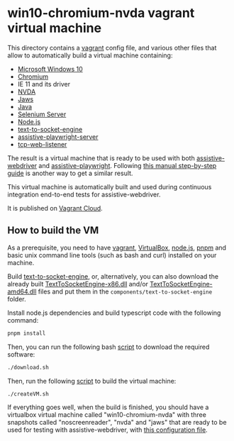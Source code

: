# win10-chromium-nvda vagrant virtual machine

This directory contains a [vagrant](https://vagrantup.com) config file, and various other files that allow to automatically build a virtual machine containing:

- [Microsoft Windows 10](https://developer.microsoft.com/en-us/microsoft-edge/tools/vms/)
- [Chromium](https://www.chromium.org/)
- IE 11 and its driver
- [NVDA](https://www.nvaccess.org/)
- [Jaws](https://www.freedomscientific.com/products/software/jaws/)
- [Java](https://www.java.com)
- [Selenium Server](https://www.selenium.dev/downloads/)
- [Node.js](https://nodejs.org)
- [text-to-socket-engine](../../components/text-to-socket-engine)
- [assistive-playwright-server](../../components/assistive-playwright-server)
- [tcp-web-listener](../../components/tcp-web-listener)

The result is a virtual machine that is ready to be used with both [assistive-webdriver](../../components/assistive-webdriver) and [assistive-playwright](../../components/assistive-playwright-client). Following [this manual step-by-step guide](../../doc/vm-guide/README.md) is another way to get a similar result.

This virtual machine is automatically built and used during continuous integration end-to-end tests for assistive-webdriver.

It is published on [Vagrant Cloud](https://app.vagrantup.com/assistive-webdriver/boxes/win10-chromium-nvda).

## How to build the VM

As a prerequisite, you need to have [vagrant](https://vagrantup.com), [VirtualBox](https://www.virtualbox.org/), [node.js](https://nodejs.org), [pnpm](https://pnpm.js.org) and basic unix command line tools (such as bash and curl) installed on your machine.

Build [text-to-socket-engine](../../components/text-to-socket-engine), or, alternatively, you can also download the already built [TextToSocketEngine-x86.dll](https://unpkg.com/text-to-socket-engine/TextToSocketEngine-x86.dll) and/or [TextToSocketEngine-amd64.dll](https://unpkg.com/text-to-socket-engine/TextToSocketEngine-amd64.dll) files and put them in the `components/text-to-socket-engine` folder.

Install node.js dependencies and build typescript code with the following command:

```sh
pnpm install
```

Then, you can run the following bash [script](./download.sh) to download the required software:

```sh
./download.sh
```

Then, run the following [script](./createVM.sh) to build the virtual machine:

```
./createVM.sh
```

If everything goes well, when the build is finished, you should have a virtualbox virtual machine called "win10-chromium-nvda" with three snapshots called "noscreenreader", "nvda" and "jaws" that are ready to be used for testing with assistive-webdriver, with [this configuration file](./vm-config.json).
